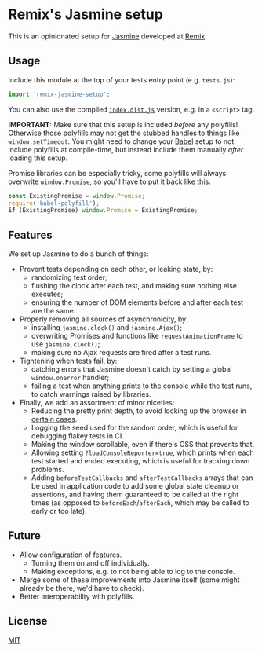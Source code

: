 # Remix's Jasmine setup

This is an opinionated setup for [Jasmine](https://jasmine.github.io/) developed at [Remix](https://remix.com).

## Usage
Include this module at the top of your tests entry point (e.g. `tests.js`):
```js
import 'remix-jasmine-setup';
```

You can also use the compiled [`index.dist.js`](index.dist.js) version, e.g. in a `<script>` tag.

**IMPORTANT:** Make sure that this setup is included *before* any polyfills! Otherwise those polyfills may not get the
stubbed handles to things like `window.setTimeout`. You might need to change your [Babel](https://babeljs.io/) setup to
not include polyfills at compile-time, but instead include them manually *after* loading this setup.

Promise libraries can be especially tricky, some polyfills will always overwrite `window.Promise`, so you'll have to
put it back like this:
```js
const ExistingPromise = window.Promise;
require('babel-polyfill');
if (ExistingPromise) window.Promise = ExistingPromise;
```

## Features

We set up Jasmine to do a bunch of things:
- Prevent tests depending on each other, or leaking state, by:
  - randomizing test order;
  - flushing the clock after each test, and making sure nothing else executes;
  - ensuring the number of DOM elements before and after each test are the same.
- Properly removing all sources of asynchronicity, by:
  - installing `jasmine.clock()` and `jasmine.Ajax()`;
  - overwriting Promises and functions like `requestAnimationFrame` to use `jasmine.clock()`;
  - making sure no Ajax requests are fired after a test runs.
- Tightening when tests fail, by:
  - catching errors that Jasmine doesn't catch by setting a global `window.onerror` handler;
  - failing a test when anything prints to the console while the test runs, to catch warnings raised by libraries.
- Finally, we add an assortment of minor niceties:
  - Reducing the pretty print depth, to avoid locking up the browser in [certain cases](https://github.com/jasmine/jasmine/issues/1291).
  - Logging the seed used for the random order, which is useful for debugging flakey tests in CI.
  - Making the window scrollable, even if there's CSS that prevents that.
  - Allowing setting `?loadConsoleReporter=true`, which prints when each test started and ended executing, which is
    useful for tracking down problems.
  - Adding `beforeTestCallbacks` and `afterTestCallbacks` arrays that can be used in application code to add some
    global state cleanup or assertions, and having them guaranteed to be called at the right times (as opposed to
    `beforeEach`/`afterEach`, which may be called to early or too late).

## Future

- Allow configuration of features.
  - Turning them on and off individually.
  - Making exceptions, e.g. to not being able to log to the console.
- Merge some of these improvements into Jasmine itself (some might already be there, we'd have to check).
- Better interoperability with polyfills.

## License
[MIT](LICENSE)
